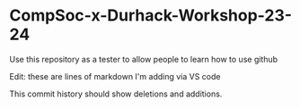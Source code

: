 # CompSoc-x-Durhack-Workshop-23-24
Use this repository as a tester to allow people to learn how to use github

Edit: these are lines of markdown I'm adding via VS code

This commit history should show deletions and additions.

